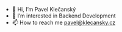 - 👋 Hi, I’m Pavel Klečanský
- 👀 I’m interested in Backend Development
- 📫 How to reach me pavel@klecansky.cz
